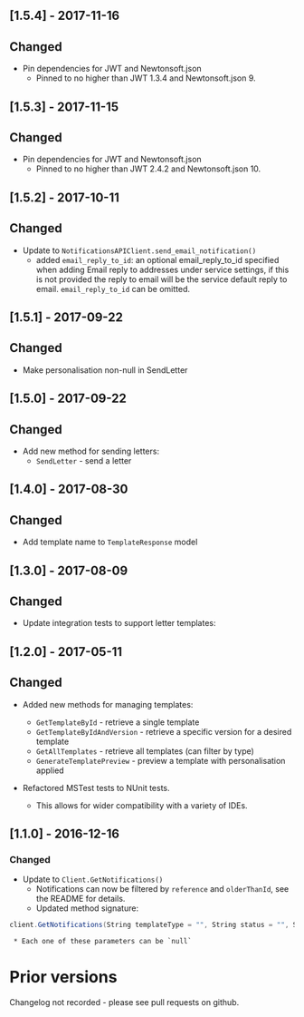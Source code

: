## [1.5.4] - 2017-11-16
## Changed

* Pin dependencies for JWT and Newtonsoft.json
    * Pinned to no higher than JWT 1.3.4 and Newtonsoft.json 9.

## [1.5.3] - 2017-11-15
## Changed

* Pin dependencies for JWT and Newtonsoft.json
    * Pinned to no higher than JWT 2.4.2 and Newtonsoft.json 10.

## [1.5.2] - 2017-10-11
## Changed

* Update to `NotificationsAPIClient.send_email_notification()`
    * added `email_reply_to_id`: an optional email_reply_to_id specified when adding Email reply to addresses under service settings, if this is not provided the reply to email will be the service default reply to email. `email_reply_to_id` can be omitted.

## [1.5.1] - 2017-09-22
## Changed

* Make personalisation non-null in SendLetter

## [1.5.0] - 2017-09-22
## Changed

* Add new method for sending letters:
    * `SendLetter` - send a letter

## [1.4.0] - 2017-08-30
## Changed

* Add template name to `TemplateResponse` model

## [1.3.0] - 2017-08-09
## Changed

* Update integration tests to support letter templates:

## [1.2.0] - 2017-05-11
## Changed

* Added new methods for managing templates:
    * `GetTemplateById` - retrieve a single template
    * `GetTemplateByIdAndVersion` - retrieve a specific version for a desired template
    * `GetAllTemplates` - retrieve all templates (can filter by type)
    * `GenerateTemplatePreview` - preview a template with personalisation applied

* Refactored MSTest tests to NUnit tests.
    * This allows for wider compatibility with a variety of IDEs.

## [1.1.0] - 2016-12-16
### Changed

* Update to `Client.GetNotifications()`
    * Notifications can now be filtered by `reference` and `olderThanId`, see the README for details.
    * Updated method signature:

 ```csharp
client.GetNotifications(String templateType = "", String status = "", String reference = "", String olderThanId = "")
```
     * Each one of these parameters can be `null`

# Prior versions

Changelog not recorded - please see pull requests on github.
